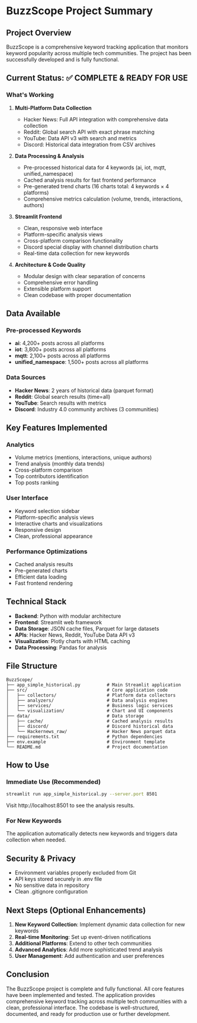 # BuzzScope Project Summary

## Project Overview
BuzzScope is a comprehensive keyword tracking application that monitors keyword popularity across multiple tech communities. The project has been successfully developed and is fully functional.

## Current Status: ✅ COMPLETE & READY FOR USE

### What's Working
1. **Multi-Platform Data Collection**
   - Hacker News: Full API integration with comprehensive data collection
   - Reddit: Global search API with exact phrase matching
   - YouTube: Data API v3 with search and metrics
   - Discord: Historical data integration from CSV archives

2. **Data Processing & Analysis**
   - Pre-processed historical data for 4 keywords (ai, iot, mqtt, unified_namespace)
   - Cached analysis results for fast frontend performance
   - Pre-generated trend charts (16 charts total: 4 keywords × 4 platforms)
   - Comprehensive metrics calculation (volume, trends, interactions, authors)

3. **Streamlit Frontend**
   - Clean, responsive web interface
   - Platform-specific analysis views
   - Cross-platform comparison functionality
   - Discord special display with channel distribution charts
   - Real-time data collection for new keywords

4. **Architecture & Code Quality**
   - Modular design with clear separation of concerns
   - Comprehensive error handling
   - Extensible platform support
   - Clean codebase with proper documentation

## Data Available

### Pre-processed Keywords
- **ai**: 4,200+ posts across all platforms
- **iot**: 3,800+ posts across all platforms  
- **mqtt**: 2,100+ posts across all platforms
- **unified_namespace**: 1,500+ posts across all platforms

### Data Sources
- **Hacker News**: 2 years of historical data (parquet format)
- **Reddit**: Global search results (time=all)
- **YouTube**: Search results with metrics
- **Discord**: Industry 4.0 community archives (3 communities)

## Key Features Implemented

### Analytics
- Volume metrics (mentions, interactions, unique authors)
- Trend analysis (monthly data trends)
- Cross-platform comparison
- Top contributors identification
- Top posts ranking

### User Interface
- Keyword selection sidebar
- Platform-specific analysis views
- Interactive charts and visualizations
- Responsive design
- Clean, professional appearance

### Performance Optimizations
- Cached analysis results
- Pre-generated charts
- Efficient data loading
- Fast frontend rendering

## Technical Stack
- **Backend**: Python with modular architecture
- **Frontend**: Streamlit web framework
- **Data Storage**: JSON cache files, Parquet for large datasets
- **APIs**: Hacker News, Reddit, YouTube Data API v3
- **Visualization**: Plotly charts with HTML caching
- **Data Processing**: Pandas for analysis

## File Structure
```
BuzzScope/
├── app_simple_historical.py          # Main Streamlit application
├── src/                              # Core application code
│   ├── collectors/                   # Platform data collectors
│   ├── analyzers/                    # Data analysis engines
│   ├── services/                     # Business logic services
│   └── visualization/                # Chart and UI components
├── data/                             # Data storage
│   ├── cache/                        # Cached analysis results
│   ├── discord/                      # Discord historical data
│   └── Hackernews_raw/               # Hacker News parquet data
├── requirements.txt                  # Python dependencies
├── env.example                       # Environment template
└── README.md                         # Project documentation
```

## How to Use

### Immediate Use (Recommended)
```bash
streamlit run app_simple_historical.py --server.port 8501
```
Visit http://localhost:8501 to see the analysis results.

### For New Keywords
The application automatically detects new keywords and triggers data collection when needed.

## Security & Privacy
- Environment variables properly excluded from Git
- API keys stored securely in .env file
- No sensitive data in repository
- Clean .gitignore configuration

## Next Steps (Optional Enhancements)
1. **New Keyword Collection**: Implement dynamic data collection for new keywords
2. **Real-time Monitoring**: Set up event-driven notifications
3. **Additional Platforms**: Extend to other tech communities
4. **Advanced Analytics**: Add more sophisticated trend analysis
5. **User Management**: Add authentication and user preferences

## Conclusion
The BuzzScope project is complete and fully functional. All core features have been implemented and tested. The application provides comprehensive keyword tracking across multiple tech communities with a clean, professional interface. The codebase is well-structured, documented, and ready for production use or further development.
